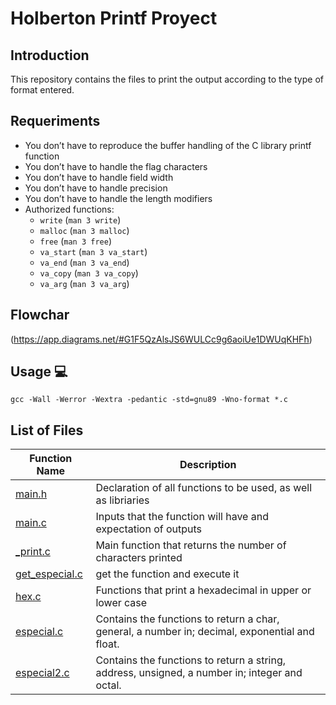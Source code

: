 # Holberton Printf Proyect

## Introduction
This repository contains the files to print the output according to the type of format entered.

## Requeriments
* You don’t have to reproduce the buffer handling of the C library printf function
* You don’t have to handle the flag characters
* You don’t have to handle field width
* You don’t have to handle precision
* You don’t have to handle the length modifiers
* Authorized functions:
  * ```write``` (```man 3 write```)
  * ```malloc``` (```man 3 malloc```)
  * ```free``` (```man 3 free```)
  * ```va_start``` (```man 3 va_start```)
  * ```va_end``` (```man 3 va_end```)
  * ```va_copy``` (```man 3 va_copy```)
  * ```va_arg``` (```man 3 va_arg```)

## Flowchar
(https://app.diagrams.net/#G1F5QzAlsJS6WULCc9g6aoiUe1DWUqKHFh)

## Usage :computer:
```
gcc -Wall -Werror -Wextra -pedantic -std=gnu89 -Wno-format *.c
```
## List of Files

| Function Name | Description |
|---------------- | -----------|
|[main.h](https://github.com/Jsosholberton/holbertonschool-printf/blob/master/main.h)    | Declaration of all functions to be used, as well as libriaries |
|[main.c](https://github.com/Jsosholberton/holbertonschool-printf/blob/master/main.c) | Inputs that the function will have and expectation of outputs |
|[_print.c](https://github.com/Jsosholberton/holbertonschool-printf/blob/master/_printf.c) | Main function that returns the number of characters printed |
|[get_especial.c](https://github.com/Jsosholberton/holbertonschool-printf/blob/master/get_especial.c) | get the function and execute it |
|[hex.c](https://github.com/Jsosholberton/holbertonschool-printf/blob/master/hex.c) | Functions that print a hexadecimal in upper or lower case |
|[especial.c](https://github.com/Jsosholberton/holbertonschool-printf/blob/master/especial.c) | Contains the functions to return a char, general, a number in; decimal, exponential and float. |
|[especial2.c](https://github.com/Jsosholberton/holbertonschool-printf/blob/master/especial2.c) | Contains the functions to return a string, address, unsigned, a number in; integer and octal. |

